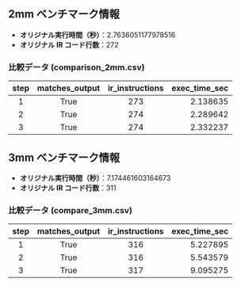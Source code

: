 ## 2mm ベンチマーク情報

- **オリジナル実行時間（秒）**：2.7636051177978516  
- **オリジナル IR コード行数**：272

### 比較データ (comparison_2mm.csv)

| step | matches_output | ir_instructions | exec_time_sec |
|:----:|:--------------:|:---------------:|--------------:|
| 1    | True           | 273             |       2.138635 |
| 2    | True           | 274             |       2.289642 |
| 3    | True           | 274             |       2.332237 |

## 3mm ベンチマーク情報

- **オリジナル実行時間（秒）**：7.174461603164673  
- **オリジナル IR コード行数**：311

### 比較データ (compare_3mm.csv)

| step | matches_output | ir_instructions | exec_time_sec |
|:----:|:--------------:|:---------------:|--------------:|
| 1    | True           | 316             | 5.227895      |
| 2    | True           | 316             | 5.543579      |
| 3    | True           | 317             | 9.095275      |
